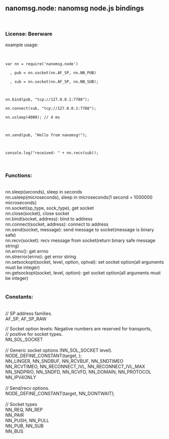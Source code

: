 <h2>nanomsg.node: nanomsg node.js bindings</h2><br>
<h3>License: Beerware</h3>
<p>example usage:</p><br>
<code>
var nn = require('nanomsg.node')<br>
  , pub = nn.socket(nn.AF_SP, nn.NN_PUB)<br>
  , sub = nn.socket(nn.AF_SP, nn.NN_SUB);<br>
<br>
nn.bind(pub, "tcp://127.0.0.1:7788");<br>
nn.connect(sub, "tcp://127.0.0.1:7788");<br>
nn.usleep(4000); // 4 ms<br>
<br>
nn.send(pub, "Hello from nanomsg!");<br>
<br>
console.log("received: " + nn.recv(sub));<br>
</code>
<br>
<h3>Functions:</h3><br>
nn.sleep(seconds), sleep in seconds<br>
nn.usleep(microseconds), sleep in microseconds(1 second = 1000000 microseconds)<br>
nn.socket(sp_type, sock_type), get socket<br>
nn.close(socket), close socket<br>
nn.bind(socket, address): bind to address<br>
nn.connect(socket, address): connect to address<br>
nn.send(socket, message): send message to socket(message is binary safe)<br>
nn.recv(socket): recv message from socket(return binary safe message string)<br>
nn.errno(): get errno<br>
nn.strerror(errno): get error string<br>
nn.setsockopt(socket, level, option, optval): set socket option(all arguments must be integer)<br>
nn.getsockopt(socket, level, option): get socket option(all arguments must be integer)<br>
<br>
<h3>Constants:</h3><br>
//  SP address families.<br>
AF_SP, AF_SP_RAW<br>

//  Socket option levels: Negative numbers are reserved for transports,<br>
//    positive for socket types.<br>
NN_SOL_SOCKET<br>
<br>
//  Generic socket options (NN_SOL_SOCKET level).<br>
NODE_DEFINE_CONSTANT(target, );<br>
NN_LINGER, NN_SNDBUF, NN_RCVBUF, NN_SNDTIMEO<br>
NN_RCVTIMEO, NN_RECONNECT_IVL, NN_RECONNECT_IVL_MAX<br>
NN_SNDPRIO, NN_SNDFD, NN_RCVFD, NN_DOMAIN, NN_PROTOCOL<br>
NN_IPV4ONLY<br>
<br>
//  Send/recv options.<br>
NODE_DEFINE_CONSTANT(target, NN_DONTWAIT);<br>
<br>
//  Socket types<br>
NN_REQ, NN_REP<br>
NN_PAIR<br>
NN_PUSH, NN_PULL<br>
NN_PUB, NN_SUB<br>
NN_BUS<br>
<br>
